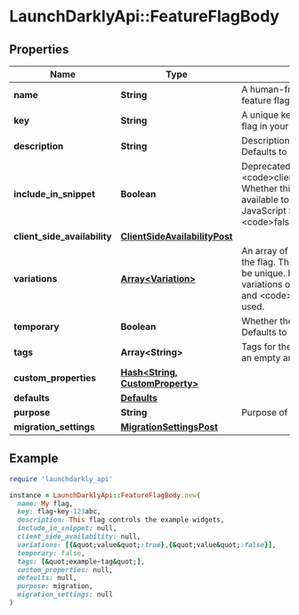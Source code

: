 # LaunchDarklyApi::FeatureFlagBody

## Properties

| Name | Type | Description | Notes |
| ---- | ---- | ----------- | ----- |
| **name** | **String** | A human-friendly name for the feature flag |  |
| **key** | **String** | A unique key used to reference the flag in your code |  |
| **description** | **String** | Description of the feature flag. Defaults to an empty string. | [optional] |
| **include_in_snippet** | **Boolean** | Deprecated, use &lt;code&gt;clientSideAvailability&lt;/code&gt;. Whether this flag should be made available to the client-side JavaScript SDK. Defaults to &lt;code&gt;false&lt;/code&gt;. | [optional] |
| **client_side_availability** | [**ClientSideAvailabilityPost**](ClientSideAvailabilityPost.md) |  | [optional] |
| **variations** | [**Array&lt;Variation&gt;**](Variation.md) | An array of possible variations for the flag. The variation values must be unique. If omitted, two boolean variations of &lt;code&gt;true&lt;/code&gt; and &lt;code&gt;false&lt;/code&gt; will be used. | [optional] |
| **temporary** | **Boolean** | Whether the flag is a temporary flag. Defaults to &lt;code&gt;true&lt;/code&gt;. | [optional] |
| **tags** | **Array&lt;String&gt;** | Tags for the feature flag. Defaults to an empty array. | [optional] |
| **custom_properties** | [**Hash&lt;String, CustomProperty&gt;**](CustomProperty.md) |  | [optional] |
| **defaults** | [**Defaults**](Defaults.md) |  | [optional] |
| **purpose** | **String** | Purpose of the flag | [optional] |
| **migration_settings** | [**MigrationSettingsPost**](MigrationSettingsPost.md) |  | [optional] |

## Example

```ruby
require 'launchdarkly_api'

instance = LaunchDarklyApi::FeatureFlagBody.new(
  name: My flag,
  key: flag-key-123abc,
  description: This flag controls the example widgets,
  include_in_snippet: null,
  client_side_availability: null,
  variations: [{&quot;value&quot;:true},{&quot;value&quot;:false}],
  temporary: false,
  tags: [&quot;example-tag&quot;],
  custom_properties: null,
  defaults: null,
  purpose: migration,
  migration_settings: null
)
```

